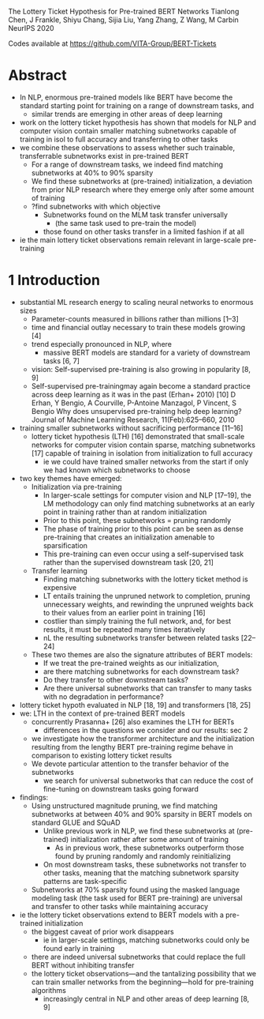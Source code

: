 The Lottery Ticket Hypothesis for Pre-trained BERT Networks
Tianlong Chen, J Frankle, Shiyu Chang, Sijia Liu, Yang Zhang, Z Wang, M Carbin
NeurIPS 2020

Codes available at https://github.com/VITA-Group/BERT-Tickets

# Abstract

* In NLP, enormous pre-trained models like BERT have become the standard
  starting point for training on a range of downstream tasks, and
  * similar trends are emerging in other areas of deep learning
* work on the lottery ticket hypothesis has shown that
  models for NLP and computer vision contain smaller matching subnetworks
  capable of training in isol to full accuracy and transferring to other tasks
* we combine these observations to assess
  whether such trainable, transferrable subnetworks exist in pre-trained BERT
  * For a range of downstream tasks, we indeed find matching subnetworks at
    40% to 90% sparsity
  * We find these subnetworks at (pre-trained) initialization, a deviation from
    prior NLP research where they emerge only after some amount of training
  * ?find subnetworks with which objective
    * Subnetworks found on the MLM task transfer universally
      * (the same task used to pre-train the model)
    * those found on other tasks transfer in a limited fashion if at all
* ie the main lottery ticket observations remain relevant in large-scale
  pre-training

# 1 Introduction

* substantial ML research energy to scaling neural networks to enormous sizes
  * Parameter-counts measured in billions rather than millions [1–3]
  * time and financial outlay necessary to train these models growing [4]
  * trend especially pronounced in NLP, where
    * massive BERT models are standard for a variety of downstream tasks [6, 7]
  * vision: Self-supervised pre-training is also growing in popularity [8, 9]
  * Self-supervised pre-trainingmay again become a standard practice across
    deep learning as it was in the past (Erhan+ 2010)
  [10] D Erhan, Y Bengio, A Courville, P-Antoine Manzagol, P Vincent, S Bengio
  Why does unsupervised pre-training help deep learning? 
  Journal of Machine Learning Research, 11(Feb):625–660, 2010
* training smaller subnetworks without sacrificing performance [11–16]
  * lottery ticket hypothesis (LTH) [16] demonstrated that small-scale networks
    for computer vision contain sparse, matching subnetworks [17]
    capable of training in isolation from initialization to full accuracy
    * ie we could have trained smaller networks from the start
      if only we had known which subnetworks to choose
* two key themes have emerged:
  * Initialization via pre-training
    * In larger-scale settings for computer vision and NLP [17–19], the
      LM methodology can only find matching subnetworks at an early point in
      training rather than at random initialization
    * Prior to this point, these subnetworks = pruning randomly
    * The phase of training prior to this point can be seen as dense
      pre-training that creates an initialization amenable to sparsification
    * This pre-training can even occur using a self-supervised task
      rather than the supervised downstream task [20, 21]
  * Transfer learning
    * Finding matching subnetworks with the lottery ticket method is expensive
    * LT entails training the unpruned network to completion,
      pruning unnecessary weights, and rewinding the unpruned weights
      back to their values from an earlier point in training [16]
    * costlier than simply training the full network, and,
      for best results, it must be repeated many times iteratively
    * nL the resulting subnetworks transfer between related tasks [22–24]
  * These two themes are also the signature attributes of BERT models:
    * If we treat the pre-trained weights as our initialization,
    * are there matching subnetworks for each downstream task? 
    * Do they transfer to other downstream tasks?
    * Are there universal subnetworks that can transfer to many tasks
      with no degradation in performance?
* lottery ticket hypoth evaluated in NLP [18, 19] and transformers [18, 25]
* we: LTH in the context of pre-trained BERT models
  * concurrently Prasanna+ [26] also examines the LTH for BERTs
    * differences in the questions we consider and our results: sec 2
  * we investigate how the transformer architecture and the initialization
    resulting from the lengthy BERT pre-training regime behave
    in comparison to existing lottery ticket results
  * We devote particular attention to the transfer behavior of the subnetworks
    * we search for universal subnetworks that can reduce the cost of
      fine-tuning on downstream tasks going forward
* findings:
  * Using unstructured magnitude pruning, we find matching subnetworks at
    between 40% and 90% sparsity in BERT models on standard GLUE and SQuAD
    * Unlike previous work in NLP, we find these subnetworks at (pre-trained)
      initialization rather after some amount of training
      * As in previous work, these subnetworks outperform those
        found by pruning randomly and randomly reinitializing
    * On most downstream tasks, these subnetworks not transfer to other tasks,
      meaning that the matching subnetwork sparsity patterns are task-specific
  * Subnetworks at 70% sparsity found using the masked language modeling task
    (the task used for BERT pre-training) are universal and
    transfer to other tasks while maintaining accuracy
* ie the lottery ticket observations extend to BERT models with a pre-trained
  initialization
  * the biggest caveat of prior work disappears
    * ie in larger-scale settings,
      matching subnetworks could only be found early in training
  * there are indeed universal subnetworks that could replace the full BERT
    without inhibiting transfer
  * the lottery ticket observations—and the tantalizing possibility that we can
    train smaller networks from the beginning—hold for pre-training algorithms
    * increasingly central in NLP and other areas of deep learning [8, 9]
